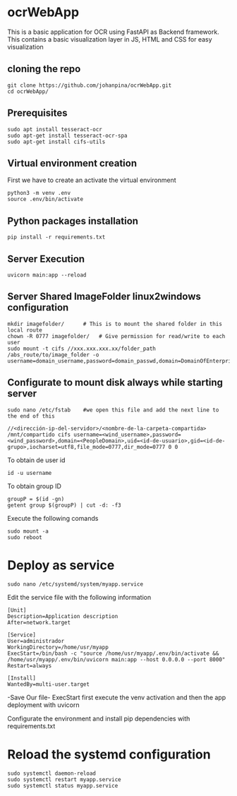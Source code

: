 # ocrWebApp
This is a basic application for OCR using FastAPI as Backend framework. This contains a basic visualization layer in JS, HTML and CSS for easy visualization

## cloning the repo

```
git clone https://github.com/johanpina/ocrWebApp.git
cd ocrWebApp/
```


## Prerequisites

```
sudo apt install tesseract-ocr
sudo apt-get install tesseract-ocr-spa
sudo apt-get install cifs-utils
```

## Virtual environment creation

First we have to create an activate the virtual environment


```
python3 -m venv .env
source .env/bin/activate
```

## Python packages installation 

```
pip install -r requirements.txt
```


## Server Execution

```
uvicorn main:app --reload
```

## Server Shared ImageFolder linux2windows configuration
```
mkdir imagefolder/      # This is to mount the shared folder in this local route
chown -R 0777 imagefolder/   # Give permission for read/write to each user
sudo mount -t cifs //xxx.xxx.xxx.xx/folder_path /abs_route/to/image_folder -o username=domain_username,password=domain_passwd,domain=DomainOfEnterprise,vers=3.0
```

## Configurate to mount disk always while starting server

```
sudo nano /etc/fstab    #we open this file and add the next line to the end of this

//<dirección-ip-del-servidor>/<nombre-de-la-carpeta-compartida> /mnt/compartido cifs username=<wind_username>,password=<wind_password>,domain=<PeopleDomain>,uid=<id-de-usuario>,gid=<id-de-grupo>,iocharset=utf8,file_mode=0777,dir_mode=0777 0 0
```

To obtain de user id

```
id -u username
```

To obtain group ID

```
groupP = $(id -gn)
getent group $(groupP) | cut -d: -f3
```

Execute the following comands

```
sudo mount -a
sudo reboot
```


# Deploy as service

```
sudo nano /etc/systemd/system/myapp.service
```

Edit the service file with the following information

```
[Unit]
Description=Application description
After=network.target

[Service]
User=administrador
WorkingDirectory=/home/usr/myapp
ExecStart=/bin/bash -c "source /home/usr/myapp/.env/bin/activate && /home/usr/myapp/.env/bin/uvicorn main:app --host 0.0.0.0 --port 8000"
Restart=always

[Install]
WantedBy=multi-user.target
```

-Save Our file-
ExecStart first execute the venv activation and then the app deployment with uvicorn

Configurate the environment and install pip dependencies with requirements.txt
# Reload the systemd configuration

```
sudo systemctl daemon-reload
sudo systemctl restart myapp.service
sudo systemctl status myapp.service
```
